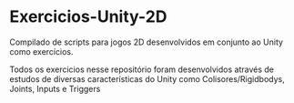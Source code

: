 # Exercicios-Unity-2D
Compilado de scripts para jogos 2D desenvolvidos em conjunto ao Unity como exercícios. 

<p> Todos os exercicios nesse repositório foram desenvolvidos através de estudos de diversas características do Unity como Colisores/Rigidbodys, Joints, Inputs e Triggers
</p>
